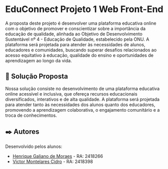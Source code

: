 # EduConnect Projeto 1 Web Front-End

A proposta deste projeto é desenvolver uma plataforma educativa online com o objetivo de promover e conscientizar sobre a importância da educação de qualidade, alinhada ao Objetivo de Desenvolvimento Sustentável nº 4 - Educação de Qualidade, estabelecido pela ONU. A plataforma será projetada para atender às necessidades de alunos, educadores e comunidades, buscando superar desafios relacionados ao acesso equitativo à educação, qualidade do ensino e oportunidades de aprendizagem ao longo da vida.

## 🚀 Solução Proposta

Nossa solução consiste no desenvolvimento de uma plataforma educativa online acessível e inclusiva, que ofereça recursos educacionais diversificados, interativos e de alta qualidade. A plataforma será projetada para atender tanto às necessidades dos alunos quanto dos educadores, promovendo a aprendizagem colaborativa, o engajamento comunitário e a troca de conhecimentos.



## ✒️ Autores

Desenvolvido pelos alunos:

* [Henrique Galiano de Moraes](https://github.com/Rikz1n) - RA: 2418266
* [Victor Montelares Cidro](https://github.com/VictorCidro) - RA: 2418398
